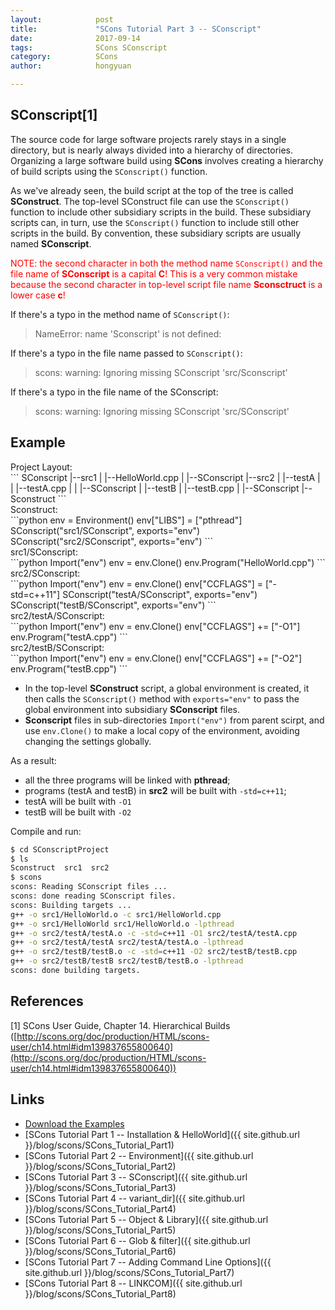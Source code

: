 ```yaml
---
layout:            post
title:             "SCons Tutorial Part 3 -- SConscript"
date:              2017-09-14
tags:              SCons SConscript
category:          SCons
author:            hongyuan

---
```


## SConscript[1]

The source code for large software projects rarely stays in a single directory, but is nearly always divided into a hierarchy of directories. Organizing a large software build using **SCons** involves creating a hierarchy of build scripts using the `SConscript()` function.

As we've already seen, the build script at the top of the tree is called **SConstruct**. The top-level SConstruct file can use the `SConscript()` function to include other subsidiary scripts in the build. These subsidiary scripts can, in turn, use the `SConscript()` function to include still other scripts in the build. By convention, these subsidiary scripts are usually named **SConscript**.

<span style="color:red">NOTE: the second character in both the method name `SConscript()` and the file name of **SConscript** is a capital **C**! This is a very common mistake because the second character in top-level script file name **Sconsctruct** is a lower case **c**!</span>

If there's a typo in the method name of `SConscript()`:

> NameError: name 'Sconscript' is not defined:

If there's a typo in the file name passed to `SConscript()`:

> scons: warning: Ignoring missing SConscript 'src/Sconscript'

If there's a typo in the file name of the SConscript:

> scons: warning: Ignoring missing SConscript 'src/SConscript'

## Example

<div class="div-nm">Project Layout:</div>
```
SConscript
|--src1
|  |--HelloWorld.cpp
|  |--SConscript
|--src2
|  |--testA
|  |  |--testA.cpp
|  |  |--SConscript
|  |--testB
|     |--testB.cpp
|     |--SConscript
|--Sconstruct
```

<div class="div-nm">Sconstruct:</div>
```python
env = Environment()
env["LIBS"] = ["pthread"]
SConscript("src1/SConscript", exports="env")
SConscript("src2/SConscript", exports="env")
```

<div class="div-nm">src1/SConscript:</div>
```python
Import("env")
env = env.Clone()
env.Program("HelloWorld.cpp")
```

<div class="div-nm">src2/SConscript:</div>
```python
Import("env")
env = env.Clone()
env["CCFLAGS"] = ["-std=c++11"]
SConscript("testA/SConscript", exports="env")
SConscript("testB/SConscript", exports="env")
```

<div class="div-nm">src2/testA/SConscript:</div>
```python
Import("env")
env = env.Clone()
env["CCFLAGS"] += ["-O1"]
env.Program("testA.cpp")
```

<div class="div-nm">src2/testB/SConscript:</div>
```python
Import("env")
env = env.Clone()
env["CCFLAGS"] += ["-O2"]
env.Program("testB.cpp")
```

* In the top-level **SConstruct** script, a global environment is created, it then calls the `SConscript()` method with `exports="env"` to pass the global environment into subsidiary **SConscript** files.
* **Sconscript** files in sub-directories `Import("env")` from parent scirpt, and use `env.Clone()` to make a local copy of the environment, avoiding changing the settings globally.

As a result:

 * all the three programs will be linked with **pthread**;
 * programs (testA and testB) in **src2** will be built with `-std=c++11`;
 * testA will be built with `-O1`
 * testB will be built with `-O2`

Compile and run:

```bash
$ cd SConscriptProject
$ ls
Sconstruct  src1  src2
$ scons
scons: Reading SConscript files ...
scons: done reading SConscript files.
scons: Building targets ...
g++ -o src1/HelloWorld.o -c src1/HelloWorld.cpp
g++ -o src1/HelloWorld src1/HelloWorld.o -lpthread
g++ -o src2/testA/testA.o -c -std=c++11 -O1 src2/testA/testA.cpp
g++ -o src2/testA/testA src2/testA/testA.o -lpthread
g++ -o src2/testB/testB.o -c -std=c++11 -O2 src2/testB/testB.cpp
g++ -o src2/testB/testB src2/testB/testB.o -lpthread
scons: done building targets.
```

## References
[1] SCons User Guide, Chapter 14. Hierarchical Builds ([http://scons.org/doc/production/HTML/scons-user/ch14.html#idm139837655800640](http://scons.org/doc/production/HTML/scons-user/ch14.html#idm139837655800640))

## Links
* [Download the Examples](https://github.com/HongyuanH/scons_tutorial)
* [SCons Tutorial Part 1 -- Installation & HelloWorld]({{ site.github.url }}/blog/scons/SCons_Tutorial_Part1)
* [SCons Tutorial Part 2 -- Environment]({{ site.github.url }}/blog/scons/SCons_Tutorial_Part2)
* [SCons Tutorial Part 3 -- SConscript]({{ site.github.url }}/blog/scons/SCons_Tutorial_Part3)
* [SCons Tutorial Part 4 -- variant\_dir]({{ site.github.url }}/blog/scons/SCons_Tutorial_Part4)
* [SCons Tutorial Part 5 -- Object & Library]({{ site.github.url }}/blog/scons/SCons_Tutorial_Part5)
* [SCons Tutorial Part 6 -- Glob & filter]({{ site.github.url }}/blog/scons/SCons_Tutorial_Part6)
* [SCons Tutorial Part 7 -- Adding Command Line Options]({{ site.github.url }}/blog/scons/SCons_Tutorial_Part7)
* [SCons Tutorial Part 8 -- LINKCOM]({{ site.github.url }}/blog/scons/SCons_Tutorial_Part8)